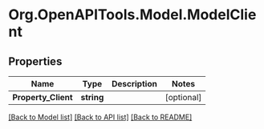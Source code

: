 # Org.OpenAPITools.Model.ModelClient

## Properties

Name | Type | Description | Notes
------------ | ------------- | ------------- | -------------
**Property_Client** | **string** |  | [optional] 

[[Back to Model list]](../README.md#documentation-for-models) [[Back to API list]](../README.md#documentation-for-api-endpoints) [[Back to README]](../README.md)

